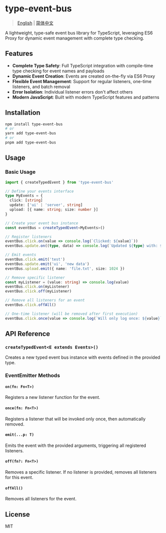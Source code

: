 # type-event-bus

> [English](README.md) | [简体中文](README_zh.md)

A lightweight, type-safe event bus library for TypeScript, leveraging ES6 Proxy for dynamic event management with complete type checking.

## Features

- **Complete Type Safety**: Full TypeScript integration with compile-time type checking for event names and payloads
- **Dynamic Event Creation**: Events are created on-the-fly via ES6 Proxy
- **Flexible Event Management**: Support for regular listeners, one-time listeners, and batch removal
- **Error Isolation**: Individual listener errors don't affect others
- **Modern JavaScript**: Built with modern TypeScript features and patterns

## Installation

```bash
npm install type-event-bus
# or
yarn add type-event-bus
# or
pnpm add type-event-bus
```

## Usage

### Basic Usage

```typescript
import { createTypedEvent } from 'type-event-bus'

// Define your events interface
type MyEvents = {
  click: [string]
  update: ['ui' | 'server', string]
  upload: [{ name: string; size: number }]
}

// Create your event bus instance
const eventBus = createTypedEvent<MyEvents>()

// Register listeners
eventBus.click.on(value => console.log(`Clicked: ${value}`))
eventBus.update.on((type, data) => console.log(`Updated ${type} with: ${data}`))

// Emit events
eventBus.click.emit('test')
eventBus.update.emit('ui', 'new data')
eventBus.upload.emit({ name: 'file.txt', size: 1024 })

// Remove specific listener
const myListener = (value: string) => console.log(value)
eventBus.click.on(myListener)
eventBus.click.off(myListener)

// Remove all listeners for an event
eventBus.click.offAll()

// One-time listener (will be removed after first execution)
eventBus.click.once(value => console.log(`Will only log once: ${value}`))
```

## API Reference

### `createTypedEvent<E extends Events>()`

Creates a new typed event bus instance with events defined in the provided type.

### EventEmitter Methods

#### `on(fn: Fn<T>)`

Registers a new listener function for the event.

#### `once(fn: Fn<T>)`

Registers a listener that will be invoked only once, then automatically removed.

#### `emit(...p: T)`

Emits the event with the provided arguments, triggering all registered listeners.

#### `off(fn?: Fn<T>)`

Removes a specific listener. If no listener is provided, removes all listeners for this event.

#### `offAll()`

Removes all listeners for the event.

## License

MIT
